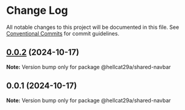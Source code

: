 # Change Log

All notable changes to this project will be documented in this file.
See [Conventional Commits](https://conventionalcommits.org) for commit guidelines.

## [0.0.2](https://github.com/hellcat29A/packages-manager-workspace/compare/@hellcat29a/shared-navbar@0.0.1...@hellcat29a/shared-navbar@0.0.2) (2024-10-17)

**Note:** Version bump only for package @hellcat29a/shared-navbar

## 0.0.1 (2024-10-17)

**Note:** Version bump only for package @hellcat29a/shared-navbar
